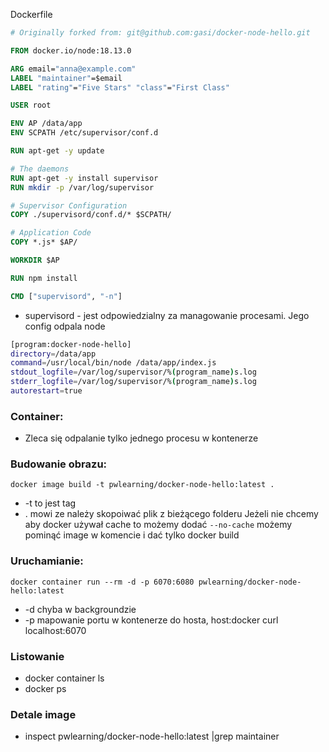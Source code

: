 Dockerfile

```Dockerfile
# Originally forked from: git@github.com:gasi/docker-node-hello.git

FROM docker.io/node:18.13.0

ARG email="anna@example.com"
LABEL "maintainer"=$email
LABEL "rating"="Five Stars" "class"="First Class"

USER root

ENV AP /data/app
ENV SCPATH /etc/supervisor/conf.d

RUN apt-get -y update

# The daemons
RUN apt-get -y install supervisor
RUN mkdir -p /var/log/supervisor

# Supervisor Configuration
COPY ./supervisord/conf.d/* $SCPATH/

# Application Code
COPY *.js* $AP/

WORKDIR $AP

RUN npm install

CMD ["supervisord", "-n"]
```

- supervisord - jest odpowiedzialny za managowanie procesami. Jego config odpala node

```bash
[program:docker-node-hello]
directory=/data/app
command=/usr/local/bin/node /data/app/index.js
stdout_logfile=/var/log/supervisor/%(program_name)s.log
stderr_logfile=/var/log/supervisor/%(program_name)s.log
autorestart=true
```

### Container:
- Zleca się odpalanie tylko jednego procesu w kontenerze

### Budowanie obrazu:
```docker image build -t pwlearning/docker-node-hello:latest .```

- -t to jest tag
- . mowi ze należy skopoiwać plik z bieżącego folderu
Jeżeli nie chcemy aby docker używał cache to możemy dodać  ```--no-cache```
możemy pominąć image w komencie i dać tylko docker build

### Uruchamianie:
```docker container run --rm -d -p 6070:6080 pwlearning/docker-node-hello:latest```

- -d chyba w backgroundzie
- -p mapowanie portu w kontenerze do hosta, host:docker curl localhost:6070

### Listowanie
- docker container ls
- docker ps


### Detale image
- inspect pwlearning/docker-node-hello:latest |grep maintainer



